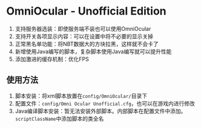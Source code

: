 OmniOcular - Unofficial Edition
==========
1. 支持服务器选装：即使服务端不装也可以使用OmniOcular
2. 支持开关各项显示内容：可以在设置中将不必要的显示关掉
3. 正常黑名单功能：将NBT数据大的方块拉黑，这样就不会卡了
4. 新增使用Java编写的脚本，复杂脚本使用Java编写就可以提升性能
5. 添加激进的缓存机制：优化FPS

## 使用方法

1. 脚本安装：将xml脚本放置在`config/OmniOcular/`目录下
2. 配置文件：`config/Omni Ocular Unofficial.cfg`，也可以在游戏内进行修改
3. Java编译脚本安装：暂无法安装外部脚本。内部脚本在配置文件中添加。`scriptClassName`中添加脚本的类全名
